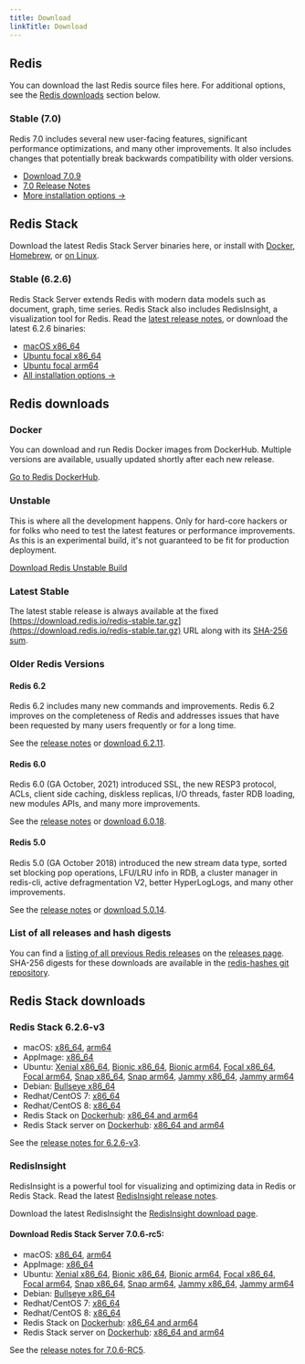 ```yaml
---
title: Download
linkTitle: Download
---
```

<div class="download-cards">
<div id="download-redis">

## Redis

You can download the last Redis source files here. For additional options, see the [Redis downloads](#redis-downloads) section below.

### Stable (7.0)

Redis 7.0 includes several new user-facing features, significant performance optimizations, and many other improvements. It also includes changes that potentially break backwards compatibility with older versions.

* [Download 7.0.9](https://github.com/redis/redis/archive/7.0.9.tar.gz)
* [7.0 Release Notes](https://raw.githubusercontent.com/redis/redis/7.0/00-RELEASENOTES)
* [More installation options ->](#redis-downloads)

</div>

<div id="download-redis-stack">

## Redis Stack

Download the latest Redis Stack Server binaries here, or install with [Docker](/docs/stack/get-started/install/docker), [Homebrew](/docs/stack/get-started/install/mac-os), or [on Linux](/docs/stack/get-started/install/linux).

### Stable (6.2.6)

Redis Stack Server extends Redis with modern data models such as document, graph, time series. Redis Stack also includes RedisInsight, a visualization tool for Redis. Read the [latest release notes](https://github.com/redis-stack/redis-stack/releases/tag/v6.2.6-v3), or download the latest 6.2.6 binaries:

* [macOS x86_64](https://packages.redis.io/redis-stack/redis-stack-server-6.2.6-v3.catalina.x86_64.zip)
* [Ubuntu focal x86_64](https://packages.redis.io/redis-stack/redis-stack-server-6.2.6-v3.focal.x86_64.tar.gz)
* [Ubuntu focal arm64](https://packages.redis.io/redis-stack/redis-stack-server-6.2.6-v3.focal.arm64.tar.gz)
* [All installation options ->](#redis-stack-downloads)
</div>
</div>

<div id="download-details">

## Redis downloads

### Docker

You can download and run Redis Docker images from DockerHub. Multiple versions are available, usually updated shortly after each new release.

[Go to Redis DockerHub](https://hub.docker.com/_/redis).

### Unstable

This is where all the development happens. Only for hard-core hackers or for folks who need to test the latest features or performance improvements. As this is an experimental build, it's not guaranteed to be fit for production deployment.

[Download Redis Unstable Build](https://github.com/redis/redis/archive/unstable.tar.gz)

### Latest Stable

The latest stable release is always available at the fixed [https://download.redis.io/redis-stable.tar.gz](https://download.redis.io/redis-stable.tar.gz) URL along with its [SHA-256 sum](https://download.redis.io/redis-stable.tar.gz.SHA256SUM).

### Older Redis Versions

#### Redis 6.2

Redis 6.2 includes many new commands and improvements. Redis 6.2 improves on the completeness of Redis and addresses issues that have been requested by many users frequently or for a long time.

See the [release notes](https://raw.githubusercontent.com/redis/redis/6.2/00-RELEASENOTES) or [download 6.2.11](https://download.redis.io/releases/redis-6.2.11.tar.gz).

#### Redis 6.0

Redis 6.0 (GA October, 2021) introduced SSL, the new RESP3 protocol, ACLs, client side caching, diskless replicas, I/O threads, faster RDB loading, new modules APIs, and many more improvements.

See the [release notes](https://raw.githubusercontent.com/redis/redis/6.0/00-RELEASENOTES) or [download 6.0.18](https://download.redis.io/releases/redis-6.0.18.tar.gz).

#### Redis 5.0

Redis 5.0 (GA October 2018) introduced the new stream data type, sorted set blocking pop operations, LFU/LRU info in RDB, a cluster manager in redis-cli, active defragmentation V2, better HyperLogLogs, and many other improvements.

See the [release notes](https://raw.githubusercontent.com/redis/redis/5.0/00-RELEASENOTES) or [download 5.0.14](https://download.redis.io/releases/redis-5.0.14.tar.gz).

### List of all releases and hash digests

You can find a [listing of all previous Redis releases](https://download.redis.io/releases/) on the [releases page](https://download.redis.io/releases/). SHA-256 digests for these downloads are available in the [redis-hashes git repository](https://github.com/redis/redis-hashes/).

## Redis Stack downloads

### Redis Stack 6.2.6-v3

* macOS: [x86_64](https://packages.redis.io/redis-stack/redis-stack-server-6.2.6-v3.catalina.x86_64.zip), [arm64](https://packages.redis.io/redis-stack/redis-stack-server-6.2.6-v3.monterey.arm64.zip)
* AppImage: [x86_64](https://packages.redis.io/redis-stack/redis-stack-server-6.2.6-v3-x86_64.AppImage)
* Ubuntu: [Xenial x86_64](https://packages.redis.io/redis-stack/redis-stack-server-6.2.6-v3.xenial.x86_64.tar.gz), [Bionic x86_64](https://packages.redis.io/redis-stack/redis-stack-server-6.2.6-v3.bionic.x86_64.tar.gz), [Bionic arm64](https://packages.redis.io/redis-stack/redis-stack-server-6.2.6-v3.bionic.arm64.tar.gz), [Focal x86_64](https://packages.redis.io/redis-stack/redis-stack-server-6.2.6-v3.focal.x86_64.tar.gz), [Focal arm64](https://packages.redis.io/redis-stack/redis-stack-server-6.2.6-v3.focal.arm64.tar.gz), [Snap x86_64](https://packages.redis.io/redis-stack/redis-stack-server-6.2.6-v3.x86_64.snap), [Snap arm64](https://packages.redis.io/redis-stack/redis-stack-server-6.2.6-v3.arm64.snap), [Jammy x86_64](https://packages.redis.io/redis-stack/redis-stack-server-6.2.6-v3.jammy.x86_64.tar.gz), [Jammy arm64](https://packages.redis.io/redis-stack/redis-stack-server-6.2.6-v3.jammy.arm64.tar.gz) 
* Debian: [Bullseye x86_64](https://packages.redis.io/redis-stack/redis-stack-server-6.2.6-v3.bullseye.x86_64.tar.gz)
* Redhat/CentOS 7: [x86_64](https://packages.redis.io/redis-stack/redis-stack-server-6.2.6-v3.rhel7.x86_64.tar.gz)
* Redhat/CentOS 8: [x86_64](https://packages.redis.io/redis-stack/redis-stack-server-6.2.6-v3.rhel8.x86_64.tar.gz)
* Redis Stack on [Dockerhub](https://hub.docker.com/u/redis): [x86_64 and arm64](https://hub.docker.com/r/redis/redis-stack)
* Redis Stack server on [Dockerhub](https://hub.docker.com/u/redis): [x86_64 and arm64](https://hub.docker.com/r/redis/redis-stack-server)

See the [release notes for 6.2.6-v3](https://github.com/redis-stack/redis-stack/releases/tag/v6.2.6-v3).

### RedisInsight

RedisInsight is a powerful tool for visualizing and optimizing data in Redis or Redis Stack. Read the latest [RedisInsight release notes](https://github.com/RedisInsight/RedisInsight/releases).

Download the latest RedisInsight the [RedisInsight download page](https://redis.com/redis-enterprise/redis-insight/).

#### Download Redis Stack Server 7.0.6-rc5:

* macOS: [x86_64](https://packages.redis.io/redis-stack/redis-stack-server-7.0.6-RC5.catalina.x86_64.zip), [arm64](https://packages.redis.io/redis-stack/redis-stack-server-7.0.6-RC5.monterey.arm64.zip)
* AppImage: [x86_64](https://packages.redis.io/redis-stack/redis-stack-server-7.0.6-RC5-x86_64.AppImage)
* Ubuntu: [Xenial x86_64](https://packages.redis.io/redis-stack/redis-stack-server-7.0.6-RC5.xenial.x86_64.tar.gz), [Bionic x86_64](https://packages.redis.io/redis-stack/redis-stack-server-7.0.6-RC5.bionic.x86_64.tar.gz), [Bionic arm64](https://packages.redis.io/redis-stack/redis-stack-server-7.0.6-RC5.bionic.arm64.tar.gz), [Focal x86_64](https://packages.redis.io/redis-stack/redis-stack-server-7.0.6-RC5.focal.x86_64.tar.gz), [Focal arm64](https://packages.redis.io/redis-stack/redis-stack-server-7.0.6-RC5.focal.arm64.tar.gz), [Snap x86_64](https://packages.redis.io/redis-stack/redis-stack-server-7.0.6-RC5.x86_64.snap), [Snap arm64](https://packages.redis.io/redis-stack/redis-stack-server-7.0.6-RC5.arm64.snap), [Jammy x86_64](https://packages.redis.io/redis-stack/redis-stack-server-7.0.6-RC5.jammy.x86_64.zip), [Jammy arm64](https://packages.redis.io/redis-stack/redis-stack-server-7.0.6-RC5.jammy.arm64.zip)
* Debian: [Bullseye x86_64](https://packages.redis.io/redis-stack/redis-stack-server-7.0.6-RC5.bullseye.x86_64.tar.gz)
* Redhat/CentOS 7: [x86_64](https://packages.redis.io/redis-stack/redis-stack-server-7.0.6-RC5.rhel7.x86_64.tar.gz)
* Redhat/CentOS 8: [x86_64](https://packages.redis.io/redis-stack/redis-stack-server-7.0.6-RC5.rhel8.x86_64.tar.gz)
* Redis Stack on [Dockerhub](https://hub.docker.com/u/redis): [x86_64 and arm64](https://hub.docker.com/r/redis/redis-stack)
* Redis Stack server on [Dockerhub](https://hub.docker.com/u/redis): [x86_64 and arm64](https://hub.docker.com/r/redis/redis-stack-server)

See the [release notes for 7.0.6-RC5](https://github.com/redis-stack/redis-stack/releases/tag/v7.0.6-RC5).

</div>
